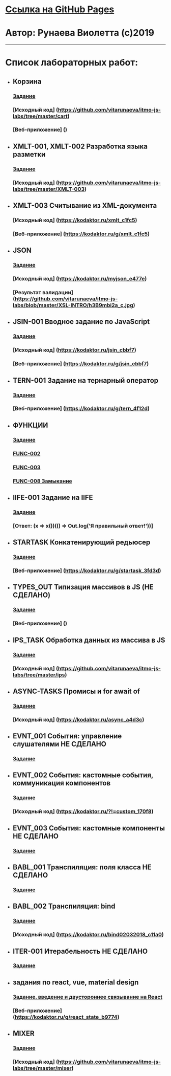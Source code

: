# [Ссылка на GitHub Pages](#)
# Автор: Рунаева Виолетта (с)2019
---
# Список лабораторных работ:
* ## Корзина
  ### [Задание](https://kodaktor.ru/g/cart)
  ### [Исходный код] (https://github.com/vitarunaeva/itmo-js-labs/tree/master/cart)
  ### [Веб-приложение] ()
* ## XMLT-001, XMLT-002  Разработка языка разметки
  ### [Задание](https://kodaktor.ru/g/xml_intro)
  ### [Исходный код] (https://github.com/vitarunaeva/itmo-js-labs/tree/master/XMLT-003)
* ## XMLT-003 Считывание из XML-документа
  ### [Исходный код] (https://kodaktor.ru/xmlt_c1fc5)
  ### [Веб-приложение] (https://kodaktor.ru/g/xmlt_c1fc5)
* ## JSON
  ### [Задание](https://kodaktor.ru/g/json_intro)
  ### [Исходный код] (https://kodaktor.ru/myjson_e477e)
  ### [Результат валидации] (https://github.com/vitarunaeva/itmo-js-labs/blob/master/XSL-INTRO/h3B9mbi2a_c.jpg)
* ## JSIN-001 Вводное задание по JavaScript
  ### [Задание](https://kodaktor.ru/jsin_001)
  ### [Исходный код] (https://kodaktor.ru/jsin_cbbf7)
  ### [Веб-приложение] (https://kodaktor.ru/g/jsin_cbbf7)
* ## TERN-001 Задание на тернарный оператор
  ### [Задание](https://kodaktor.ru/tern_001)
  ### [Веб-приложение] (https://kodaktor.ru/g/tern_4f12d)

* ## ФУНКЦИИ
  ### [Задание](https://kodaktor.ru/g/func)
  ### [FUNC-002](https://kodaktor.ru/g/func_1d118)
  ### [FUNC-003](https://kodaktor.ru/g/func_57497)
  ### [FUNC-008 Замыкание](https://kodaktor.ru/?!=func_e4857)

* ## IIFE-001 Задание на IIFE
  ### [Задание](https://kodaktor.ru/g/iife)
  ### [Ответ: (x => x())(() => Out.log('Я правильный ответ!'))]

* ## STARTASK Конкатенирующий редьюсер
  ### [Задание](https://kodaktor.ru/startask)
  ### [Веб-приложение] (https://kodaktor.ru/g/startask_3fd3d)
* ## TYPES_OUT Типизация массивов в JS (НЕ СДЕЛАНО)
  ### [Задание](https://kodaktor.ru/types_out)
  ### [Веб-приложение] ()
* ## IPS_TASK Обработка данных из массива в JS
  ### [Задание](https://kodaktor.ru/g/ips_task)
  ### [Исходный код] (https://github.com/vitarunaeva/itmo-js-labs/tree/master/ips)

* ## ASYNC-TASKS  Промисы и for await of
  ### [Задание](https://kodaktor.ru/async_tasks)
  ### [Исходный код] (https://kodaktor.ru/async_a4d3c)
* ## EVNT_001 События: управление слушателями НЕ СДЕЛАНО
  ### [Задание](https://kodaktor.ru/g/evnt_001)
* ## EVNT_002 События: кастомные события, коммуникация компонентов
  ### [Задание](https://kodaktor.ru/evnt_002)
  ### [Исходный код] (https://kodaktor.ru/?!=custom_170f8)
* ## EVNT_003 События: кастомные компоненты НЕ СДЕЛАНО
  ### [Задание](https://kodaktor.ru/evnt_003)
* ## BABL_001 Транспиляция: поля класса НЕ СДЕЛАНО
  ### [Задание](https://kodaktor.ru/babl_001)
* ## BABL_002 Транспиляция: bind
  ### [Задание](https://kodaktor.ru/babl_002)
  ### [Исходный код] (https://kodaktor.ru/bind02032018_c11a0)
* ## ITER-001 Итерабельность НЕ СДЕЛАНО
  ### [Задание](https://kodaktor.ru/iter_001)
* ## задания по react, vue, material design
  ### [Задание. введение и двустороннее связывание на React](https://kodaktor.ru/frmw_001 )
  ### [Веб-приложение] (https://kodaktor.ru/g/react_state_b9774)
* ## MIXER
  ### [Задание](https://kodaktor.ru/g/mixer)
  ### [Исходный код] (https://github.com/vitarunaeva/itmo-js-labs/tree/master/mixer)





